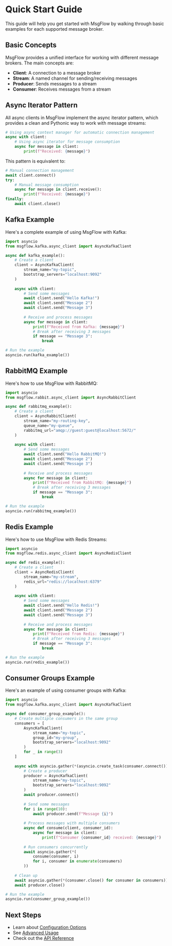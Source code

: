# Quick Start Guide

This guide will help you get started with MsgFlow by walking through basic examples for each supported message broker.

## Basic Concepts

MsgFlow provides a unified interface for working with different message brokers. The main concepts are:

- **Client**: A connection to a message broker
- **Stream**: A named channel for sending/receiving messages
- **Producer**: Sends messages to a stream
- **Consumer**: Receives messages from a stream

## Async Iterator Pattern

All async clients in MsgFlow implement the async iterator pattern, which provides a clean and Pythonic way to work with message streams:

```python
# Using async context manager for automatic connection management
async with client:
    # Using async iterator for message consumption
    async for message in client:
        print(f"Received: {message}")
```

This pattern is equivalent to:

```python
# Manual connection management
await client.connect()
try:
    # Manual message consumption
    async for message in client.receive():
        print(f"Received: {message}")
finally:
    await client.close()
```

## Kafka Example

Here's a complete example of using MsgFlow with Kafka:

```python
import asyncio
from msgflow.kafka.async_client import AsyncKafkaClient

async def kafka_example():
    # Create a client
    client = AsyncKafkaClient(
        stream_name="my-topic",
        bootstrap_servers="localhost:9092"
    )
    
    async with client:
        # Send some messages
        await client.send("Hello Kafka!")
        await client.send("Message 2")
        await client.send("Message 3")
        
        # Receive and process messages
        async for message in client:
            print(f"Received from Kafka: {message}")
            # Break after receiving 3 messages
            if message == "Message 3":
                break

# Run the example
asyncio.run(kafka_example())
```

## RabbitMQ Example

Here's how to use MsgFlow with RabbitMQ:

```python
import asyncio
from msgflow.rabbit.async_client import AsyncRabbitClient

async def rabbitmq_example():
    # Create a client
    client = AsyncRabbitClient(
        stream_name="my-routing-key",
        queue_name="my-queue",
        rabbitmq_url="amqp://guest:guest@localhost:5672/"
    )
    
    async with client:
        # Send some messages
        await client.send("Hello RabbitMQ!")
        await client.send("Message 2")
        await client.send("Message 3")
        
        # Receive and process messages
        async for message in client:
            print(f"Received from RabbitMQ: {message}")
            # Break after receiving 3 messages
            if message == "Message 3":
                break

# Run the example
asyncio.run(rabbitmq_example())
```

## Redis Example

Here's how to use MsgFlow with Redis Streams:

```python
import asyncio
from msgflow.redis.async_client import AsyncRedisClient

async def redis_example():
    # Create a client
    client = AsyncRedisClient(
        stream_name="my-stream",
        redis_url="redis://localhost:6379"
    )
    
    async with client:
        # Send some messages
        await client.send("Hello Redis!")
        await client.send("Message 2")
        await client.send("Message 3")
        
        # Receive and process messages
        async for message in client:
            print(f"Received from Redis: {message}")
            # Break after receiving 3 messages
            if message == "Message 3":
                break

# Run the example
asyncio.run(redis_example())
```

## Consumer Groups Example

Here's an example of using consumer groups with Kafka:

```python
import asyncio
from msgflow.kafka.async_client import AsyncKafkaClient

async def consumer_group_example():
    # Create multiple consumers in the same group
    consumers = [
        AsyncKafkaClient(
            stream_name="my-topic",
            group_id="my-group",
            bootstrap_servers="localhost:9092"
        )
        for _ in range(3)
    ]
    
    async with asyncio.gather(*(asyncio.create_task(consumer.connect()) for consumer in consumers)):
        # Create a producer
        producer = AsyncKafkaClient(
            stream_name="my-topic",
            bootstrap_servers="localhost:9092"
        )
        await producer.connect()
        
        # Send some messages
        for i in range(10):
            await producer.send(f"Message {i}")
        
        # Process messages with multiple consumers
        async def consume(client, consumer_id):
            async for message in client:
                print(f"Consumer {consumer_id} received: {message}")
        
        # Run consumers concurrently
        await asyncio.gather(*(
            consume(consumer, i) 
            for i, consumer in enumerate(consumers)
        ))
        
    # Clean up
    await asyncio.gather(*(consumer.close() for consumer in consumers))
    await producer.close()

# Run the example
asyncio.run(consumer_group_example())
```

## Next Steps

- Learn about [Configuration Options](../user-guide/configuration.md)
- See [Advanced Usage](../advanced/consumer-groups.md)
- Check out the [API Reference](../api/kafka.md)
